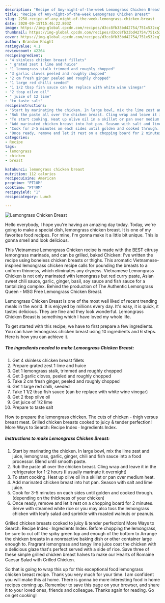 ```yaml
---
description: "Recipe of Any-night-of-the-week Lemongrass Chicken Breast"
title: "Recipe of Any-night-of-the-week Lemongrass Chicken Breast"
slug: 2258-recipe-of-any-night-of-the-week-lemongrass-chicken-breast
date: 2020-09-15T15:46:22.803Z
image: https://img-global.cpcdn.com/recipes/d3cc8fb33bd42754/751x532cq70/lemongrass-chicken-breast-recipe-main-photo.jpg
thumbnail: https://img-global.cpcdn.com/recipes/d3cc8fb33bd42754/751x532cq70/lemongrass-chicken-breast-recipe-main-photo.jpg
cover: https://img-global.cpcdn.com/recipes/d3cc8fb33bd42754/751x532cq70/lemongrass-chicken-breast-recipe-main-photo.jpg
author: Brandon Knight
ratingvalue: 4.1
reviewcount: 42264
recipeingredient:
- "4 skinless chicken breast fillets"
- " grated zest 1 lime and huice"
- "1 lemongrass stalk trimmed and roughly chopped"
- "3 garlic cloves peeled and roughly chopped"
- "2 cm fresh ginger peeled and roughly chopped"
- "1 large red chilli seeded"
- "1 1/2 tbsp fish sauce can be replace with white wine vinegar"
- "2 tbsp oilve oil"
- " juice of 12 lime"
- "to taste salt"
recipeinstructions:
- "Start by marinating the chicken. In large bowl, mix the lime zest and juice, lemongrass, garlic, ginger, chili and fish sauce into a food processor. Blend until smooth paste."
- "Rub the paste all over the chicken breast. Cling wrap and leave it in the refrigerator for 1-2 hours (I usually marinate it overnight)"
- "To start cooking. Heat up olive oil in a skillet or pan over medium heat."
- "Add marinated chicken breast into hot pan. Season with salt and lime juice."
- "Cook for 3-5 minutes on each sides until golden and cooked through. (depending on the thickness of your chicken)"
- "Once ready, remove and let it rest on a chopping board for 2 minutes. Serve with steamed white rice or you may also toss the lemongrass chicken with leafy salad and sprinkle with roasted walnuts or peanuts."
categories:
- Recipe
tags:
- lemongrass
- chicken
- breast

katakunci: lemongrass chicken breast 
nutrition: 112 calories
recipecuisine: American
preptime: "PT10M"
cooktime: "PT49M"
recipeyield: "1"
recipecategory: Lunch

---
```



![Lemongrass Chicken Breast](https://img-global.cpcdn.com/recipes/d3cc8fb33bd42754/751x532cq70/lemongrass-chicken-breast-recipe-main-photo.jpg)

Hello everybody, I hope you're having an amazing day today. Today, we're going to make a special dish, lemongrass chicken breast. It is one of my favorites food recipes. For mine, I'm gonna make it a little bit unique. This is gonna smell and look delicious.

This Vietnamese Lemongrass Chicken recipe is made with the BEST citrusy lemongrass marinade, and can be grilled, baked Chicken: I&#39;ve written the recipe using boneless chicken breasts or thighs. This aromatic Vietnamese-inspired lemongrass chicken recipe calls for pounding the breasts to a uniform thinness, which eliminates any dryness. Vietnamese Lemongrass Chicken is not only marinated with lemongrass but red curry paste, Asian sweet chili sauce, garlic, ginger, basil, soy sauce and fish sauce for a tantalizing complex. Behind the production of The Authentic Lemongrass Queen - MSG Free Lemongrass Chicken Breast.

Lemongrass Chicken Breast is one of the most well liked of recent trending meals in the world. It is enjoyed by millions every day. It's easy, it is quick, it tastes delicious. They are fine and they look wonderful. Lemongrass Chicken Breast is something which I have loved my whole life.


To get started with this recipe, we have to first prepare a few ingredients. You can have lemongrass chicken breast using 10 ingredients and 6 steps. Here is how you can achieve it.

<!--inarticleads1-->

##### The ingredients needed to make Lemongrass Chicken Breast:

1. Get 4 skinless chicken breast fillets
1. Prepare  grated zest 1 lime and huice
1. Get 1 lemongrass stalk, trimmed and roughly chopped
1. Get 3 garlic cloves, peeled and roughly chopped
1. Take 2 cm fresh ginger, peeled and roughly chopped
1. Get 1 large red chilli, seeded
1. Take 1 1/2 tbsp fish sauce (can be replace with white wine vinegar)
1. Get 2 tbsp oilve oil
1. Get  juice of 1/2 lime
1. Prepare to taste salt


How to prepare the lemongrass chicken. The cuts of chicken - thigh versus breast meat. Grilled chicken breasts cooked to juicy &amp; tender perfection! More Ways to Search: Recipe Index · Ingredients Index. 

<!--inarticleads2-->

##### Instructions to make Lemongrass Chicken Breast:

1. Start by marinating the chicken. In large bowl, mix the lime zest and juice, lemongrass, garlic, ginger, chili and fish sauce into a food processor. Blend until smooth paste.
1. Rub the paste all over the chicken breast. Cling wrap and leave it in the refrigerator for 1-2 hours (I usually marinate it overnight)
1. To start cooking. Heat up olive oil in a skillet or pan over medium heat.
1. Add marinated chicken breast into hot pan. Season with salt and lime juice.
1. Cook for 3-5 minutes on each sides until golden and cooked through. (depending on the thickness of your chicken)
1. Once ready, remove and let it rest on a chopping board for 2 minutes. Serve with steamed white rice or you may also toss the lemongrass chicken with leafy salad and sprinkle with roasted walnuts or peanuts.


Grilled chicken breasts cooked to juicy &amp; tender perfection! More Ways to Search: Recipe Index · Ingredients Index. Before chopping the lemongrass, be sure to cut off the spiky green top and enough of the bottom to Arrange the chicken breasts in a nonreactive baking dish or other container large enough to. Fragrant lemongrass and tangy lime juice coat the chicken with a delicious glaze that&#39;s perfect served with a side of rice. Save three of these simple grilled chicken breast halves to make our Hearts of Romaine Caesar Salad with Grilled Chicken. 

So that is going to wrap this up for this exceptional food lemongrass chicken breast recipe. Thank you very much for your time. I am confident you will make this at home. There is gonna be more interesting food in home recipes coming up. Remember to save this page on your browser, and share it to your loved ones, friends and colleague. Thanks again for reading. Go on get cooking!
